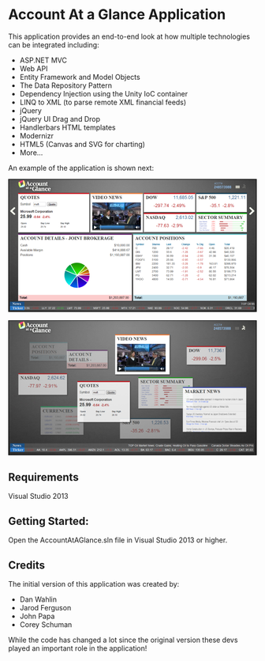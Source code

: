 ﻿Account At a Glance Application
===============

This application provides an end-to-end look at how multiple technologies can be integrated including:

* ASP.NET MVC
* Web API
* Entity Framework and Model Objects
* The Data Repository Pattern
* Dependency Injection using the Unity IoC container
* LINQ to XML (to parse remote XML financial feeds)
* jQuery
* jQuery UI Drag and Drop
* Handlerbars HTML templates
* Modernizr
* HTML5 (Canvas and SVG for charting)
* More...

An example of the application is shown next:

![Account at a Glance Application](AccountAtAGlance/Content/Images/readmeImages/GridView.png)

![Account at a Glance Application](AccountAtAGlance/Content/Images/readmeImages/QuickGlanceView.png)

## Requirements

Visual Studio 2013

## Getting Started:

Open the AccountAtAGlance.sln file in Visual Studio 2013 or higher.

## Credits

The initial version of this application was created by:

* Dan Wahlin
* Jarod Ferguson
* John Papa
* Corey Schuman

While the code has changed a lot since the original version these devs played an important role in the application!
